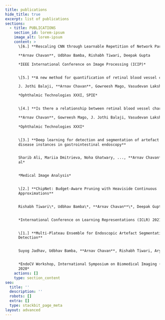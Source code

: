 ```yaml
---
title: publications
hide_title: true
excerpt: list of publications
sections:
  - title: PUBLICATIONS
    section_id: lorem-ipsum
    image_alt: lorem-ipsum
    content: >
      \[6.] **Rescaling CNN through Learnable Repetition of Network Parameters**  

      **Arnav Chavan**, Udbhav Bamba, Rishabh Tiwari, Deepak Gupta  

      *IEEE International Conference on Image Processing (ICIP)*  


      \[5.] **A new method for quantification of retinal blood vessel characteristics**  

      J. Jothi Balaji, **Arnav Chavan**, Gowreesh Mago, Vasudevan Lakshminarayanan  

      *Ophthalmic Technologies XXXI, SPIE*  


      \[4.] **Is there a relationship between retinal blood vessel characteristics and ametropia?**  

      **Arnav Chavan**, Gowreesh Mago, J. Jothi Balaji, Vasudevan Lakshminarayanan  
      
      *Ophthalmic Technologies XXXI*  


      \[3.] **Deep learning for detection and segmentation of artefact and
      disease instances in gastrointestinal endoscopy**


      Sharib Ali, Mariia Dmitrieva, Noha Ghatwary, ..., **Arnav Chavan**  *Et
      al*


      *Medical Image Analysis*


      \[2.] **ChipNet: Budget-Aware Pruning with Heaviside Continuous
      Approximations**


      Rishabh Tiwari\*, Udbhav Bamba\*, **Arnav Chavan**\*, Deepak Gupta\*


      *International Conference on Learning Representations (ICLR) 2021*


      \[1.] **Multi-Plateau Ensemble for Endoscopic Artefact Segmentation and
      Detection**


      Suyog Jadhav, Udbhav Bamba, **Arnav Chavan**, Rishabh Tiwari, Aryan Raj


      *EndoCV Workshop, International Symposium on Biomedical Imaging (ISBI)
      2020*
    actions: []
    type: section_content
seo:
  title: ''
  description: ''
  robots: []
  extra: []
  type: stackbit_page_meta
layout: advanced
---
```

